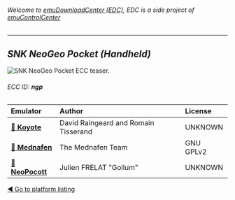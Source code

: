 ###### Welcome to [emuDownloadCenter (EDC)](https://github.com/PhoenixInteractiveNL/emuDownloadCenter/wiki/), EDC is a side project of [emuControlCenter](https://github.com/PhoenixInteractiveNL/emuControlCenter/wiki/)
***
## _SNK NeoGeo Pocket (Handheld)_
![](https://raw.githubusercontent.com/wiki/PhoenixInteractiveNL/emuDownloadCenter/images_platform/ecc_ngp_teaser.png "SNK NeoGeo Pocket ECC teaser.")
###### ECC ID: **ngp**

| Emulator   | Author      | License     |
|:-----------|:------------|:------------|
| [:file_folder: **Koyote**](https://github.com/PhoenixInteractiveNL/emuDownloadCenter/wiki/Emulator-koyote#menu) | David Raingeard and Romain Tisserand | UNKNOWN |
| [:file_folder: **Mednafen**](https://github.com/PhoenixInteractiveNL/emuDownloadCenter/wiki/Emulator-mednafen#menu) | The Mednafen Team | GNU GPLv2 |
| [:file_folder: **NeoPocott**](https://github.com/PhoenixInteractiveNL/emuDownloadCenter/wiki/Emulator-neopocott#menu) | Julien FRELAT "Gollum" | UNKNOWN |

[:arrow_backward: Go to platform listing](https://github.com/PhoenixInteractiveNL/emuDownloadCenter/wiki/EDC-Platform-List)
